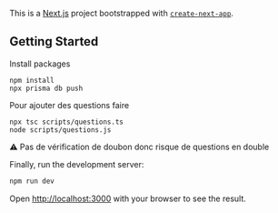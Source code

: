 This is a [Next.js](https://nextjs.org/) project bootstrapped with [`create-next-app`](https://github.com/vercel/next.js/tree/canary/packages/create-next-app).

## Getting Started

Install packages
```
npm install
npx prisma db push
```

Pour ajouter des questions faire 
```
npx tsc scripts/questions.ts
node scripts/questions.js  
```

⚠️ Pas de vérification de doubon donc risque de questions en double

Finally, run the development server:

```bash
npm run dev
```

Open [http://localhost:3000](http://localhost:3000) with your browser to see the result.